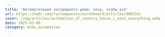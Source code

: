 ```yaml
---
title: 'Автоматизация загородного дома: хочу, чтобы всё'
url: https://habr.com/ru/companies/wirenboard/articles/888314/
cover: /img/articles/automation_of_country_house_i_want_everything.webp
date: 2025-03-06
category: home_automation
---
```

